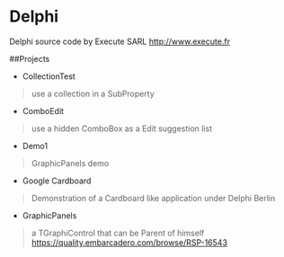 # Delphi
Delphi source code by Execute SARL
http://www.execute.fr

##Projects

- CollectionTest
> use a collection in a SubProperty

- ComboEdit
> use a hidden ComboBox as a Edit suggestion list

- Demo1
> GraphicPanels demo

- Google Cardboard
> Demonstration of a Cardboard like application under Delphi Berlin

- GraphicPanels
> a TGraphiControl that can be Parent of himself  
> https://quality.embarcadero.com/browse/RSP-16543
